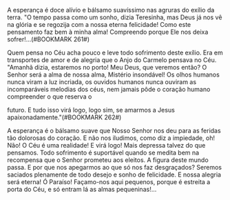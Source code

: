 
A esperança é doce alívio e bálsamo suavíssimo nas agruras do exílio da terra. "O tempo passa como um sonho, dizia Teresinha, mas Deus já nos vê na glória e se regozija com a nossa eterna felicidade! Como este pensamento faz bem à minha alma! Compreendo porque Ele nos deixa sofrer!\...(#BOOKMARK 261#)

Quem pensa no Céu acha pouco e leve todo sofrimento deste exílio. Era em transportes de amor e de alegria que o Anjo do Carmelo pensava no Céu. "Amanhã dizia, estaremos no porto! Meu Deus, que veremos então? O Senhor será a alma de nossa alma, Mistério insondável! Os olhos humanos nunca viram a luz incriada, os ouvidos humanos nunca ouviram as incomparáveis melodias dos céus, nem jamais pôde o coração humano compreender o que reserva o

futuro. E tudo isso virá logo, logo sim, se amarmos a Jesus apaixonadamente."(#BOOKMARK 262#)

A esperança é o bálsamo suave que Nosso Senhor nos deu para as feridas tão dolorosas do coração. E não nos iludimos, como diz a impiedade, oh! Não! O Céu é uma realidade! E virá logo! Mais depressa talvez do que pensamos. Todo sofrimento é suportável quando se medita bem na recompensa que o Senhor prometeu aos eleitos. A figura deste mundo passa. E por que nos apegarmos ao que só nos faz desgraçados? Seremos saciados plenamente de todo desejo e sonho de felicidade. E nossa alegria será eterna! Ó Paraíso! Façamo-nos aqui pequenos, porque é estreita a porta do Céu, e só entram lá as almas pequeninas!\...

